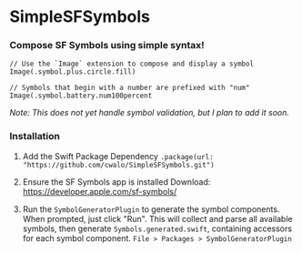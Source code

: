 #  SimpleSFSymbols

 ### Compose SF Symbols using simple syntax!

```
// Use the `Image` extension to compose and display a symbol
Image(.symbol.plus.circle.fill)

// Symbols that begin with a number are prefixed with "num"
Image(.symbol.battery.num100percent
```
_Note: This does not yet handle symbol validation, but I plan to add it soon._

### Installation

1) Add the Swift Package Dependency
`.package(url: "https://github.com/cwalo/SimpleSFSymbols.git")`

2) Ensure the SF Symbols app is installed
Download: https://developer.apple.com/sf-symbols/

3) Run the `SymbolGeneratorPlugin` to generate the symbol components. When prompted, just click "Run". This will collect and parse all available symbols, then generate `Symbols.generated.swift`, containing accessors for each symbol component.
`File > Packages > SymbolGeneratorPlugin`
